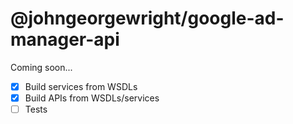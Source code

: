 # @johngeorgewright/google-ad-manager-api

Coming soon...

- [x] Build services from WSDLs
- [x] Build APIs from WSDLs/services
- [ ] Tests
